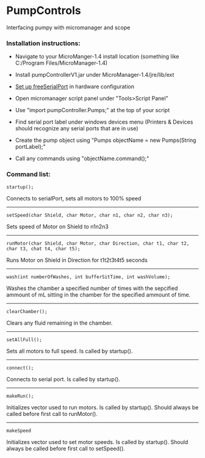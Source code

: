 # PumpControls
Interfacing pumpy with micromanager and scope

### Installation instructions:

* Navigate to your MicroManger-1.4 install location (something like C:/Program Files/MicroManager-1.4)

* Install pumpControllerV1.jar under MicroManager-1.4/jre/lib/ext

* [Set up freeSerialPort](https://micro-manager.org/wiki/FreeSerialPort) in hardware configuration

* Open micromanager script panel under "Tools>Script Panel"

* Use "import pumpController.Pumps;" at the top of your script

* Find serial port label under windows devices menu (Printers & Devices should recognize any serial ports that are in use)

* Create the pump object using "Pumps objectName = new Pumps(String portLabel);"

* Call any commands using "objectName.command();"

### Command list:

```
startup();
```
Connects to serialPort, sets all motors to 100% speed

___

```
setSpeed(char Shield, char Motor, char n1, char n2, char n3); 
```
Sets speed of Motor on Shield to n1n2n3

___

```
runMotor(char Shield, char Motor, char Direction, char t1, char t2, char t3, chat t4, char t5); 
```

Runs Motor on Shield in Direction for t1t2t3t4t5 seconds

___

```
wash(int numberOfWashes, int bufferSitTime, int washVolume); 
```

Washes the chamber a specified number of times with the sepcified ammount of mL sitting in the chamber for the specified ammount of time.

___

```
clearChamber();
```

Clears any fluid remaining in the chamber.

___

```
setAllFull();
```

Sets all motors to full speed. Is called by startup().

___

```
connect();
```

Connects to serial port. Is called by startup().

___

```
makeRun();
```

Initializes vector used to run motors. Is called by startup(). Should always be called before first call to runMotor().

___

```
makeSpeed
```

Initializes vector used to set motor speeds. Is called by startup(). Should always be called before first call to setSpeed().
